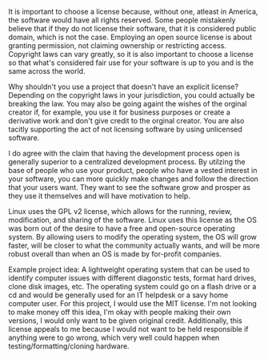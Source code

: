 It is important to choose a license because, without one, atleast in America, the software would have all rights reserved.  Some people mistakenly believe that if they do not license their software, that it is considered public domain, which is not the case.  Employing an open source license is about granting permission, not claiming ownership or restricting access.  Copyright laws can vary greatly, so it is also important to choose a license so that what's considered fair use for your software is up to you and is the same across the world.

Why shouldn't you use a project that doesn't have an explicit license?  Depending on the copyright laws in your jurisdiction, you could actually be breaking the law.  You may also be going againt the wishes of the orginal creator if, for example, you use it for business purposes or create a derivative work and don't give credit to the orginal creator.  You are also tacitly supporting the act of not licensing software by using unlicensed software.

I do agree with the claim that having the development process open is generally superior to a centralized development process.  By utilzing the base of people who use your product, people who have a vested interest in your software, you can more quickly make changes and follow the direction that your users want.  They want to see the software grow and prosper as they use it themselves and will have motivation to help.

Linux uses the GPL v2 license, which allows for the running, review, modification, and sharing of the software.  Linux uses this license as the OS was born out of the desire to have a free and open-source operating system.  By allowing users to modify the operating system, the OS will grow faster, will be closer to what the community actually wants, and will be more robust overall than when an OS is made by for-profit companies.

Example project idea: A lightweight operating system that can be used to identify computer issues with different diagonstic tests, format hard drives, clone disk images, etc.  The operating system could go on a flash drive or a cd and would be generally used for an IT helpdesk or a savy home computer user.  For this project, I would use the MIT license.  I'm not looking to make money off this idea, I'm okay with people making their own versions, I would only want to be given original credit.  Additionally, this license appeals to me because I would not want to be held responsible if anything were to go wrong, which very well could happen when testing/formatting/cloning hardware.
